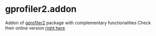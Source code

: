 # gprofiler2.addon

Addon of [gprofiler2](https://github.com/cran/gprofiler2) package with complementary functionalities
Check their online version [right here](https://biit.cs.ut.ee/gprofiler)


